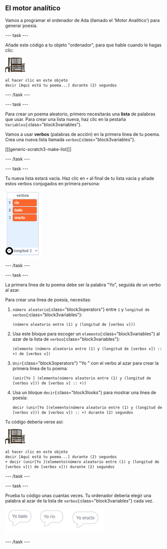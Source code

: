 ## El motor analítico

Vamos a programar el ordenador de Ada (llamado el 'Motor Analítico') para generar poesía.

\--- task \---

Añade este código a tu objeto "ordenador", para que hable cuando le hagas clic:

![imagen de ordenador](images/computer-sprite.png)

```blocks3
al hacer clic en este objeto
decir [Aquí está tu poema...] durante (2) segundos
```

\--- /task \---

\--- task \---

Para crear un poema aleatorio, primero necesitarás una **lista** de palabras que usar. Para crear una lista nueva, haz clic en la pestaña `Variables`{:class="block3variables"}.

Vamos a usar **verbos** (palabras de acción) en la primera línea de tu poema. Crea una nueva lista llamada `verbos`{:class="block3variables"}.

[[[generic-scratch3-make-list]]]

\--- /task \---

\--- task \---

Tu nueva lista estará vacía. Haz clic en `+` al final de tu lista vacía y añade estos verbos conjugados en primera persona:

![lista con el + marcado](images/poetry-verbs-annotated.png)

\--- /task \---

\--- task \---

La primera línea de tu poema debe ser la palabra "Yo", seguida de un verbo al azar.

Para crear una línea de poesía, necesitas:

1. `número aleatorio`{:class="block3operators"} entre `1` y `longitud de verbos`{:class="block3variables"}:
    
    ```blocks3
    (número aleatorio entre (1) y (longitud de [verbos v]))
    ```

2. Usa este bloque para escoger un `elemento`{:class="block3variables"} al azar de la lista de `verbos`{:class="block3variables"}:
    
    ```blocks3
    (elemento (número aleatorio entre (1) y (longitud de [verbos v]) :: +) de [verbos v])
    ```

3. `Unir`{:class="block3operators"} "Yo " con el verbo al azar para crear la primera línea de tu poema:
    
    ```blocks3
    (unir[Yo ] (elemento(número aleatorio entre (1) y (longitud de [verbos v])) de [verbos v] :: +))
    ```

4. Usa un bloque `decir`{:class="block3looks"} para mostrar una línea de poesía:
    
    ```blocks3
    decir (unir[Yo ](elemento(número aleatorio entre (1) y (longitud de [verbos v])) de [verbos v]) :: +) durante (2) segundos
    ```

Tu código debería verse así:

![imagen de ordenador](images/computer-sprite.png)

```blocks3
al hacer clic en este objeto
decir [Aquí está tu poema...] durante (2) segundos
+ decir (unir[Yo ](elemento(número aleatorio entre (1) y (longitud de [verbos v])) de [verbos v])) durante (2) segundos
```

\--- /task \---

\--- task \---

Prueba tu código unas cuantas veces. Tu ordenador debería elegir una palabra al azar de la lista de `verbos`{:class="block3variables"} cada vez.

![3 burbujas de voz que dicen cosas diferentes](images/poetry-random-test.png)

\--- /task \---